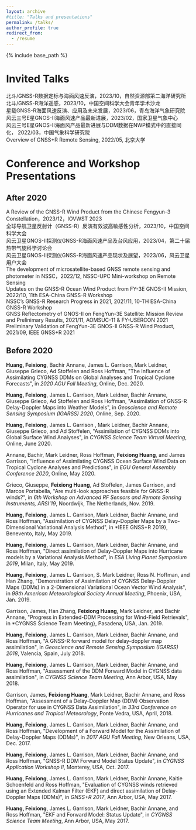 ```yaml
---
layout: archive
#title: "Talks and presentations"
permalink: /talks/
author_profile: true
redirect_from:
  - /resume
---
```


{% include base_path %}

Invited Talks
======
北斗/GNSS-R数据定标与海面风速反演，2023/10，自然资源部第二海洋研究所   
北斗/GNSS-R海洋遥感，2023/10，中国空间科学大会青年学术沙龙    
星载GNSS-R海面风速反演、应用及未来发展，2023/06，青岛海洋气象研究院   
风云三号E星GNOS-II海面风速产品最新进展，2023/02，国家卫星气象中心   
风云三号E星GNOS-II海面风产品最新进展与DDM数据在NWP模式中的直接同化， 2022/03，中国气象科学研究院  
Overview of GNSS+R Remote Sensing, 2022/05, 北京大学  

Conference and Workshop Presentations
======
## After 2020  
A Review of the GNSS-R Wind Product from the Chinese Fengyun-3 Constellation，2023/12，IOVWST 2023  
全球导航卫星反射计（GNSS-R）反演有效波高敏感性分析，2023/10，中国空间科学大会   
风云卫星GNOS-II探测仪GNSS-R海面风速产品及台风应用，2023/04，第二十届热带气旋科学讨论会  
风云卫星GNOS-II探测仪GNSS-R海面风速产品现状及展望，2023/06，风云卫星用户大会  
The development of microsatellite-based GNSS remote sensing and photometer in NSSC，2022/12, NSSC-UPC Mini-workshop on Remote Sensing  
Updates on the GNSS-R Ocean Wind Product from FY-3E GNOS-II Mission, 2022/10, 11th ESA-China GNSS-R Workshop  
NSSC’s GNSS-R Research Progress in 2021, 2021/11, 10-TH ESA-China GNSS-R Workshop  
GNSS Reflectometry of GNOS-II on FengYun-3E Satellite: Mission Review and Prelinimary Results, 2021/11, AOMSUC-11 & FY-USERCON 2021  
Preliminary Validation of FengYun-3E GNOS-II GNSS-R Wind Product, 2021/09, IEEE GNSS+R 2021  

## Before 2020  
**Huang, Feixiong**, Bachir Annane, James L. Garrison, Mark Leidner, Giuseppe Grieco, Ad Stoffelen and Ross Hoffman, "The Influence of Assimilating CYGNSS DDMs on Global Analyses and Tropical Cyclone Forecasts", in *2020 AGU Fall Meeting*, Online, Dec. 2020.

**Huang, Feixiong**, James L. Garrison, Mark Leidner, Bachir Annane, Giuseppe Grieco, Ad Stoffelen and Ross Hoffman, "Assimilation of GNSS-R Delay-Doppler Maps into Weather Models", in *Geoscience and Remote Sensing Symposium (IGARSS) 2020*, Online, Sep. 2020.

**Huang, Feixiong**, James L. Garrison , Mark Leidner, Bachir Annane, Giuseppe Grieco, and Ad Stoffelen, "Assimilation of CYGNSS DDMs into Global Surface Wind Analyses", in *CYGNSS Science Team Virtual Meeting*, Online, June 2020.

Annane, Bachir, Mark Leidner, Ross Hoffman, **Feixiong Huang**, and James Garrison, "Influence of Assimilating CYGNSS Ocean Surface Wind Data on Tropical Cyclone Analyses and Predictions", in *EGU General Assembly Conference 2020*, Online, May 2020.

Grieco, Giuseppe, **Feixiong Huang**, Ad Stoffelen, James Garrison, and Marcos Portabella, "Are multi-look approaches feasible for GNSS-R winds?", in *6th Workshop on Advanced RF Sensors and Remote Sensing Instruments, ARSI’19*, Noordwijk, The Netherlands, Nov. 2019.

**Huang, Feixiong**, James L. Garrison, Mark Leidner, Bachir Annane, and Ross Hoffman, "Assimilation of CYGNSS Delay-Doppler Maps by a Two-Dimensional Variational Analysis Method", in *IEEE GNSS+R 2019}, Benevento, Italy, May 2019.

**Huang, Feixiong**, James L. Garrison, Mark Leidner, Bachir Annane, and Ross Hoffman, "Direct assimilation of Delay-Doppler Maps into Hurricane models by a Variational Analysis Method", in *ESA Living Planet Symposium 2019*, Milan, Italy, May 2019.

**Huang, Feixiong**, James L. Garrison, S. Mark Leidner, Ross N. Hoffman, and Han Zhang, "Demonstration of Assimilation of CYGNSS Delay-Doppler Maps (DDMs) in a 2-Dimensional Variational Ocean Vector Wind Analysis", in *99th American Meteorological Society Annual Meeting*, Phoenix, USA, Jan. 2019.

Garrison, James, Han Zhang, **Feixiong Huang**, Mark Leidner, and Bachir Annane, "Progress in Extended-DDM Processing for Wind-Field Retrievals", in *CYGNSS Science Team Meeting}, Pasadena, USA, Jan. 2019.

**Huang, Feixiong**, James L. Garrison, Mark Leidner, Bachir Annane, and Ross Hoffman, "A GNSS-R forward model for delay-doppler map assimilation", in *Geoscience and Remote Sensing Symposium (IGARSS) 2018*, Valencia, Spain, July 2018.

**Huang, Feixiong**, James L. Garrison, Mark Leidner, Bachir Annane, and Ross Hoffman, "Assessment of the DDM Forward Model in CYGNSS data assimilation", in *CYGNSS Science Team Meeting*, Ann Arbor, USA, May 2018.

Garrison, James, **Feixiong Huang**, Mark Leidner, Bachir Annane, and Ross Hoffman, "Assessment of a Delay-Doppler Map (DDM) Observation Operator for use in CYGNSS Data Assimilation", in *33rd Conference on Hurricanes and Tropical Meteorology*, Ponte Vedra, USA, April, 2018.

**Huang, Feixiong**, James L. Garrison, Mark Leidner, Bachir Annane, and Ross Hoffman, "Development of a Forward Model for the Assimilation of Delay-Doppler Maps (DDMs)", in *2017 AGU Fall Meeting*, New Orleans, USA, Dec. 2017.

**Huang, Feixiong**, James L. Garrison, Mark Leidner, Bachir Annane, and Ross Hoffman, "GNSS-R DDM Forward Model Status Update", in *CYGNSS Application Workshop II*, Monterey, USA, Oct. 2017.

**Huang, Feixiong**, James L. Garrison, Mark Leidner, Bachir Annane, Kaitie Schoenfeld and Ross Hoffman, "Evaluation of CYGNSS winds retrieved using an Extended Kalman Filter (EKF) and direct assimilation of Delay-Doppler Maps (DDMs)", in *GNSS+R 2017*, Ann Arbor, USA, May 2017.

**Huang, Feixiong**, James L. Garrison, Mark Leidner, Bachir Annane, and Ross Hoffman, "EKF and Forward Model: Status Update", in *CYGNSS Science Team Meeting*, Ann Arbor, USA, May 2017.


